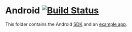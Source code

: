 # Android [![Build Status](https://travis-ci.org/O2MC/android-tracker.svg?branch=master)](https://travis-ci.org/O2MC/android-tracker)

This folder contains the Android [SDK](sdk) and an [example app](app/).
